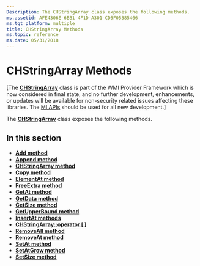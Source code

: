 ```yaml
---
Description: The CHStringArray class exposes the following methods.
ms.assetid: AFE4306E-6BB1-4F1D-A301-CD5F05385466
ms.tgt_platform: multiple
title: CHStringArray Methods
ms.topic: reference
ms.date: 05/31/2018
---
```


# CHStringArray Methods

\[The [**CHStringArray**](/windows/desktop/api/ChStrArr/nl-chstrarr-chstringarray) class is part of the WMI Provider Framework which is now considered in final state, and no further development, enhancements, or updates will be available for non-security related issues affecting these libraries. The [MI APIs](https://docs.microsoft.com/previous-versions/windows/desktop/wmi_v2/windows-management-infrastructure) should be used for all new development.\]

The [**CHStringArray**](/windows/desktop/api/ChStrArr/nl-chstrarr-chstringarray) class exposes the following methods.

## In this section

-   [**Add method**](/windows/desktop/api/ChStrArr/nf-chstrarr-chstringarray-add)
-   [**Append method**](/windows/desktop/api/ChStrArr/nf-chstrarr-chstringarray-append)
-   [**CHStringArray method**](/windows/desktop/api/ChStrArr/nf-chstrarr-chstringarray-chstringarray)
-   [**Copy method**](/windows/desktop/api/ChStrArr/nf-chstrarr-chstringarray-copy)
-   [**ElementAt method**](/windows/desktop/api/ChStrArr/nf-chstrarr-chstringarray-elementat(int))
-   [**FreeExtra method**](/windows/desktop/api/ChStrArr/nf-chstrarr-chstringarray-freeextra)
-   [**GetAt method**](/windows/desktop/api/ChStrArr/nf-chstrarr-chstringarray-getat(int))
-   [**GetData method**](/windows/desktop/api/ChStrArr/nf-chstrarr-chstringarray-getdata)
-   [**GetSize method**](/windows/desktop/api/ChStrArr/nf-chstrarr-chstringarray-getsize)
-   [**GetUpperBound method**](/windows/desktop/api/ChStrArr/nf-chstrarr-chstringarray-getupperbound)
-   [**InsertAt methods**](/windows/desktop/api/ChStrArr/nf-chstrarr-chstringarray-insertat(int_chstringarray))
-   [**CHStringArray::operator \[ \]**](chstringarray--operator-brackets.md)
-   [**RemoveAll method**](/windows/desktop/api/ChStrArr/nf-chstrarr-chstringarray-removeall)
-   [**RemoveAt method**](/windows/desktop/api/ChStrArr/nf-chstrarr-chstringarray-removeat)
-   [**SetAt method**](/windows/desktop/api/ChStrArr/nf-chstrarr-chstringarray-setat(int_lpcwstr))
-   [**SetAtGrow method**](/windows/desktop/api/ChStrArr/nf-chstrarr-chstringarray-setatgrow)
-   [**SetSize method**](/windows/desktop/api/ChStrArr/nf-chstrarr-chstringarray-setsize)

 

 



